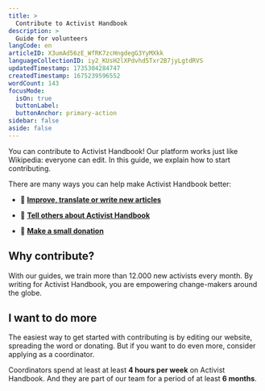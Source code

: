 ```yaml
---
title: >
  Contribute to Activist Handbook
description: >
  Guide for volunteers
langCode: en
articleID: X3umAd56zE_WfRK7zcHngdegG3YyMXkk
languageCollectionID: iy2_KUsH2lXPdvhd5Txr2B7jyLgtdRVS
updatedTimestamp: 1735304284747
createdTimestamp: 1675239596552
wordCount: 143
focusMode: 
  isOn: true
  buttonLabel: 
  buttonAnchor: primary-action
sidebar: false
aside: false
---
```


You can contribute to Activist Handbook! Our platform works just like Wikipedia: everyone can edit. In this guide, we explain how to start contributing.

There are many ways you can help make Activist Handbook better:

-   **📝** [**Improve, translate or write new articles**](contribute/write)
    
-   **📢** [**Tell others about Activist Handbook**](share)
    
-   **🤑** [**Make a small donation**](donate)
    

## Why contribute?

With our guides, we train more than 12.000 new activists every month. By writing for Activist Handbook, you are empowering change-makers around the globe.

## I want to do more

The easiest way to get started with contributing is by editing our website, spreading the word or donating. But if you want to do even more, consider applying as a coordinator.

Coordinators spend at least at least **4 hours per week** on Activist Handbook. And they are part of our team for a period of at least **6 months**.

<action-button buttonanchor="primary-action" buttonlabel=""></action-button>